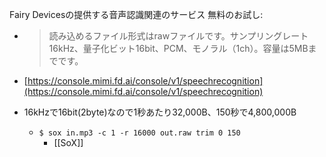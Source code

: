 
Fairy Devicesの提供する音声認識関連のサービス
無料のお試し:
- > 読み込めるファイル形式はrawファイルです。サンプリングレート16kHz、量子化ビット16bit、PCM、モノラル（1ch）。容量は5MBまでです。
- [https://console.mimi.fd.ai/console/v1/speechrecognition](https://console.mimi.fd.ai/console/v1/speechrecognition)

- 16kHzで16bit(2byte)なので1秒あたり32,000B、150秒で4,800,000B
    - `$ sox in.mp3 -c 1 -r 16000 out.raw trim 0 150`
        - [[SoX]]
